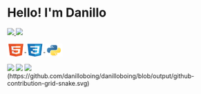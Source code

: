 # Hello! I'm Danillo

<div>
  <a href="https://beacons.ai/danilloboing">
  <img height="180em" src="https://github-readme-stats.vercel.app/api?username=danilloboing&show_icons=true&theme=dark&include_all_commits=true&count_private=true"/>
  <img height="180em" src="https://github-readme-stats.vercel.app/api/top-langs/?username=danilloboing&layout=compact&langs_count=16&theme=dark"/>
</div>
  
  <div style="display: inline_block"><br>
  <img align="center" alt="Rafa-HTML" height="30" width="40" src="https://raw.githubusercontent.com/devicons/devicon/master/icons/html5/html5-original.svg">
  <img align="center" alt="Rafa-CSS" height="30" width="40" src="https://raw.githubusercontent.com/devicons/devicon/master/icons/css3/css3-original.svg">
  <img align="center" alt="Rafa-Python" height="30" width="40" src="https://raw.githubusercontent.com/devicons/devicon/master/icons/python/python-original.svg">
</div>
  <br>
  <div>
  <a href = "mailto:danillo.boing.souza@gmail.com"><img src="https://img.shields.io/badge/-Gmail-%23333?style=for-the-badge&logo=gmail&logoColor=white" target="_blank"></a>
  <a href="https://www.linkedin.com/in/danilloboing/" target="_blank"><img src="https://img.shields.io/badge/-LinkedIn-%230077B5?style=for-the-badge&logo=linkedin&logoColor=white" target="_blank"></a>   
  <link href = "https://wa.me/4791131104"><img src=https://img.shields.io/badge/WhatsApp-25D366?style=for-the-badge&logo=whatsapp&logoColor=white
 </div>
    <br>
   (https://github.com/danilloboing/danilloboing/blob/output/github-contribution-grid-snake.svg) 
